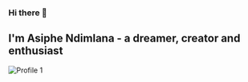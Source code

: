 ### Hi there 👋

## I'm Asiphe Ndimlana - a dreamer, creator and enthusiast

![Profile 1](https://i.postimg.cc/bY4hd7h9/IMG-20230420-WA0018.jpg)
<br></br>

<!--
**Asiphe04/Asiphe04** is a ✨ _special_ ✨ repository because its `README.md` (this file) appears on your GitHub profile.

Here are some ideas to get you started:

- 🔭 I’m currently working on ...
- 🌱 I’m currently learning ...
- 👯 I’m looking to collaborate on ...
- 🤔 I’m looking for help with ...
- 💬 Ask me about ...
- 📫 How to reach me: ...
- 😄 Pronouns: ...
- ⚡ Fun fact: ...
-->

